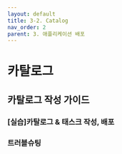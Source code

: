 ```yaml
---
layout: default
title: 3-2. Catalog
nav_order: 2
parent: 3. 애플리케이션 배포
---
```


# 카탈로그 


## 카탈로그 작성 가이드


### [실습]카탈로그 & 태스크 작성, 배포

### 트러블슈팅 